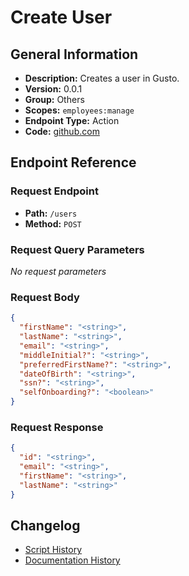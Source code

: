 # Create User

## General Information

- **Description:** Creates a user in Gusto.
- **Version:** 0.0.1
- **Group:** Others
- **Scopes:** `employees:manage`
- **Endpoint Type:** Action
- **Code:** [github.com](https://github.com/NangoHQ/integration-templates/tree/main/integrations/gusto-demo/actions/create-user.ts)


## Endpoint Reference

### Request Endpoint

- **Path:** `/users`
- **Method:** `POST`

### Request Query Parameters

_No request parameters_

### Request Body

```json
{
  "firstName": "<string>",
  "lastName": "<string>",
  "email": "<string>",
  "middleInitial?": "<string>",
  "preferredFirstName?": "<string>",
  "dateOfBirth": "<string>",
  "ssn?": "<string>",
  "selfOnboarding?": "<boolean>"
}
```

### Request Response

```json
{
  "id": "<string>",
  "email": "<string>",
  "firstName": "<string>",
  "lastName": "<string>"
}
```

## Changelog

- [Script History](https://github.com/NangoHQ/integration-templates/commits/main/integrations/gusto-demo/actions/create-user.ts)
- [Documentation History](https://github.com/NangoHQ/integration-templates/commits/main/integrations/gusto-demo/actions/create-user.md)

<!-- END  GENERATED CONTENT -->


